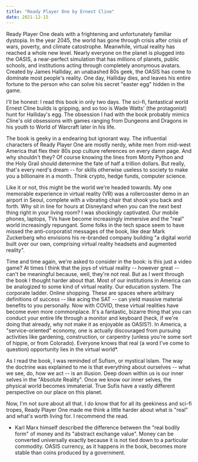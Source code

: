 ```yaml
---
title: "Ready Player One by Ernest Cline"
date: 2021-12-15
---
```


Ready Player One deals with a frightening and unfortunately familiar dystopia. In the year 2045, the world has gone through crisis after crisis of wars, poverty, and climate catostrophe. Meanwhile, virtual reality has reached a whole new level. Nearly everyone on the planet is plugged into the OASIS, a near-perfect simulation that has millions of planets, public schools, and institutions acting through completely anonymous avatars. Created by James Halliday, an unabashed 80s geek, the OASIS has come to dominate most people's reality. One day, Halliday dies, and leaves his entire fortune to the person who can solve his secret "easter egg" hidden in the game.

I'll be honest: I read this book in only two days. The sci-fi, fantastical world Ernest Cline builds is gripping, and so too is Wade Watts' (the protagonist) hunt for Halliday's egg. The obsession I had with the book probably mimics Cline's old obsessions with games ranging from Dungeons and Dragons in his youth to World of Warcraft later in his life.


The book is geeky in a endearing but ignorant way. The influential characters of Ready Player One are mostly nerdy, white men from mid-west America that flex their 80s pop culture references on every damn page. And why shouldn't they? Of course knowing the lines from Monty Python and the Holy Grail should determine the fate of half a trillion dollars. But really, that's every nerd's dream -- for skills otherwise useless to society to make you a billionaire in a month. Think crypto, hedge funds, computer science.

Like it or not, this might be the world we're headed towards. My one memorable experience in virtual reality (VR) was a rollercoaster 
demo in an airport in Seoul, complete with a vibrating chair that shook 
you back and forth. Why sit in line for hours at Disneyland when you can
 the next best thing right in your living room? I was shockingly 
captivated. Our mobile phones, laptops, TVs have become increasingly 
immersive and the "real" world increasingly repungant. Some folks in the tech space seem to have missed the anti-corporatist messages of the book, like dear Mark Zuckerberg who envisions his re-branded company building "a digital world built over our
 own, comprising virtual reality headsets and augmented reality".  


Time and time again, we're asked to consider in the book: is this just a video game? At times I think that the joys of virtual reality -- however great -- can't be meaningful because, well, they're not real. But as I went through the book I thought harder about that. Most of our institutions in America can be analogized to some kind of virtual reality. Our education system. The corporate ladder. Online shopping. These are spaces where arbitrary definitions of success -- like acing the SAT -- can yield massive material benefits to you personally. Now with COVID, these virtual realities have become even more commonplace. It's a fantastic, bizarre thing that you can conduct your entire life through a monitor and keyboard (heck, if we're doing that already, why not make it as enjoyable as OASIS?). In America, a "service-oriented" economy, one is actually discouraged from pursuing activities like gardening, construction, or carpentry (unless you're some sort of hippie, or from Colorado). Everyone knows that real (a word I've come to question) opportunity lies in the virtual world*. 

As I read the book, I was reminded of Sufism, or mystical Islam. The way the doctrine was explained to me is that everything about ourselves -- what we see, do, how we act -- is an illusion. Deep down within us is our inner selves in the "Absolute Reality". Once we know our inner selves, the physical world becomes immaterial. True Sufis have a vastly different perspective on our place on this planet.


Now, I'm not sure about all that. I do know that for all its geekiness and sci-fi tropes, Ready Player One made me think a little harder about what is "real" and what's worth living for. I recommend the read.


* Karl Marx himself described the difference between the "real bodily form" of money and its "abstract exchange value". Money can be converted universally exactly because it is not tied down to a particular commodity. OASIS currency, as it happens in the book, becomes more stable than coins produced by a government.
